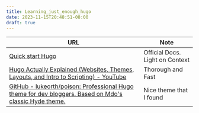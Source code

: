 ```yaml
---
title: Learning_just_enough_hugo
date: 2023-11-15T20:48:51-08:00
draft: true
---
```



| URL | Note |
|---|---|
| [Quick start Hugo](https://gohugo.io/getting-started/quick-start/)| Official Docs. Light on Context|
| [Hugo Actually Explained (Websites, Themes, Layouts, and Intro to Scripting) - YouTube](https://www.youtube.com/watch?v=ZFL09qhKi5I) | Thorough and Fast |
| [GitHub - lukeorth/poison: Professional Hugo theme for dev bloggers. Based on Mdo's classic Hyde theme.](https://github.com/lukeorth/poison) | Nice theme that I found |


